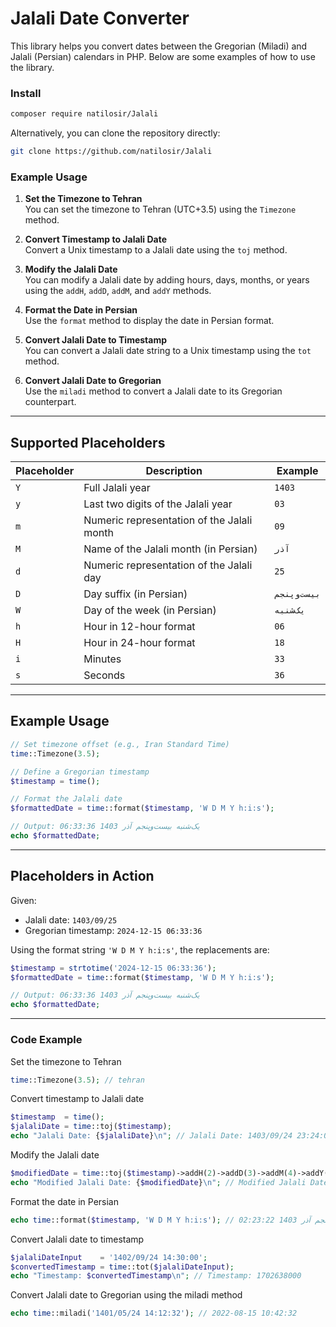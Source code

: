 # Jalali Date Converter

This library helps you convert dates between the Gregorian (Miladi) and Jalali (Persian) calendars in PHP. Below are some examples of how to use the library.

### Install
```bash
composer require natilosir/Jalali
```
Alternatively, you can clone the repository directly:
```bash
git clone https://github.com/natilosir/Jalali
```
### Example Usage

1. **Set the Timezone to Tehran**  
   You can set the timezone to Tehran (UTC+3.5) using the `Timezone` method.

2. **Convert Timestamp to Jalali Date**  
   Convert a Unix timestamp to a Jalali date using the `toj` method.

3. **Modify the Jalali Date**  
   You can modify a Jalali date by adding hours, days, months, or years using the `addH`, `addD`, `addM`, and `addY` methods.

4. **Format the Date in Persian**  
   Use the `format` method to display the date in Persian format.

5. **Convert Jalali Date to Timestamp**  
   You can convert a Jalali date string to a Unix timestamp using the `tot` method.

6. **Convert Jalali Date to Gregorian**  
   Use the `miladi` method to convert a Jalali date to its Gregorian counterpart.

---

## Supported Placeholders

| Placeholder | Description                                   | Example         |
|-------------|-----------------------------------------------|-----------------|
| `Y`         | Full Jalali year                             | `1403`          |
| `y`         | Last two digits of the Jalali year            | `03`            |
| `m`         | Numeric representation of the Jalali month    | `09`            |
| `M`         | Name of the Jalali month (in Persian)         | `آذر`           |
| `d`         | Numeric representation of the Jalali day      | `25`            |
| `D`         | Day suffix (in Persian)                      | `بیست‌و‌پنجم`   |
| `W`         | Day of the week (in Persian)                 | `یک‌شنبه`       |
| `h`         | Hour in 12-hour format                       | `06`            |
| `H`         | Hour in 24-hour format                       | `18`            |
| `i`         | Minutes                                       | `33`            |
| `s`         | Seconds                                       | `36`            |

---

## Example Usage

```php
// Set timezone offset (e.g., Iran Standard Time)
time::Timezone(3.5);

// Define a Gregorian timestamp
$timestamp = time();

// Format the Jalali date
$formattedDate = time::format($timestamp, 'W D M Y h:i:s');

// Output: یک‌شنبه بیست‌و‌پنجم آذر 1403 06:33:36
echo $formattedDate;
```
---
## Placeholders in Action

Given:
- Jalali date: `1403/09/25`
- Gregorian timestamp: `2024-12-15 06:33:36`

Using the format string `'W D M Y h:i:s'`, the replacements are:

```php
$timestamp = strtotime('2024-12-15 06:33:36');
$formattedDate = time::format($timestamp, 'W D M Y h:i:s');

// Output: یک‌شنبه بیست‌و‌پنجم آذر 1403 06:33:36
echo $formattedDate;
```
---

### Code Example

Set the timezone to Tehran
```php
time::Timezone(3.5); // tehran
```
Convert timestamp to Jalali date
```php
$timestamp  = time(); 
$jalaliDate = time::toj($timestamp);
echo "Jalali Date: {$jalaliDate}\n"; // Jalali Date: 1403/09/24 23:24:01
```
Modify the Jalali date
```php
$modifiedDate = time::toj($timestamp)->addH(2)->addD(3)->addM(4)->addY(5);
echo "Modified Jalali Date: {$modifiedDate}\n"; // Modified Jalali Date: 1409/01/28 01:24:01
```
Format the date in Persian
```php
echo time::format($timestamp, 'W D M Y h:i:s'); // یک‌شنبه بیست‌و‌پنجم آذر 1403 02:23:22
```
Convert Jalali date to timestamp
```php
$jalaliDateInput    = '1402/09/24 14:30:00';
$convertedTimestamp = time::tot($jalaliDateInput);
echo "Timestamp: $convertedTimestamp\n"; // Timestamp: 1702638000
```
Convert Jalali date to Gregorian using the miladi method
```php
echo time::miladi('1401/05/24 14:12:32'); // 2022-08-15 10:42:32
```

